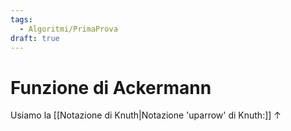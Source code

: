 ```yaml
---
tags:
  - Algoritmi/PrimaProva
draft: true
---
```

# Funzione di Ackermann

Usiamo la [[Notazione di Knuth|Notazione 'uparrow' di Knuth:]] $\uparrow$ 
